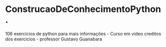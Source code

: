 # ConstrucaoDeConhecimentoPython.
106 exercícios de python
para mais informações - Curso em video
creditos dos exercicios - professor Gustavo Guanabara
